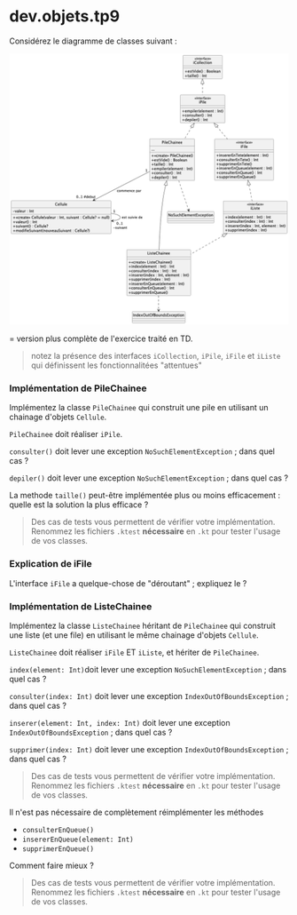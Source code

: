 # dev.objets.tp9

Considérez le diagramme de classes suivant :

![](uml/listechainee.png)

= version plus complète de l'exercice traité en TD.

> notez la présence des interfaces `iCollection`, `iPile`, `iFile` et `iListe`
> qui définissent les fonctionnalitées "attentues" 


### Implémentation de PileChainee

Implémentez la classe `PileChainee` qui construit une pile en utilisant
un chainage d'objets `Cellule`.

`PileChainee` doit réaliser `iPile`.

`consulter()` doit lever une exception `NoSuchElementException` ; dans quel cas ? 

`depiler()` doit lever une exception `NoSuchElementException` ; dans quel cas ?

La methode `taille()` peut-être implémentée plus ou moins efficacement : quelle est la solution la plus efficace ?

> Des cas de tests vous permettent de vérifier votre implémentation.
> Renommez les fichiers `.ktest` **nécessaire** en `.kt` pour tester l'usage de vos classes.



### Explication de iFile

L'interface `iFile` a quelque-chose de "déroutant" ; expliquez le ?


### Implémentation de  ListeChainee

Implémentez la classe `ListeChainee` héritant de `PileChainee`
qui construit une liste (et une file) en utilisant le même chainage 
d'objets `Cellule`.  

`ListeChainee` doit réaliser `iFile` ET `iListe`, et hériter de `PileChainee`.


`index(element: Int)`doit lever une exception `NoSuchElementException` ; dans quel cas ?

`consulter(index: Int)` doit lever une exception `IndexOutOfBoundsException` ; dans quel cas ?

`inserer(element: Int, index: Int)` doit lever une exception `IndexOutOfBoundsException` ; dans quel cas ?

`supprimer(index: Int)` doit lever une exception `IndexOutOfBoundsException` ; dans quel cas ?

> Des cas de tests vous permettent de vérifier votre implémentation.
> Renommez les fichiers `.ktest` **nécessaire** en `.kt` pour tester l'usage de vos classes.


Il n'est pas nécessaire de complètement réimplémenter les méthodes 

- `consulterEnQueue()`
- `insererEnQueue(element: Int)`
- `supprimerEnQueue()`

Comment faire mieux ?

> Des cas de tests vous permettent de vérifier votre implémentation.
> Renommez les fichiers `.ktest` **nécessaire** en `.kt` pour tester l'usage de vos classes.



